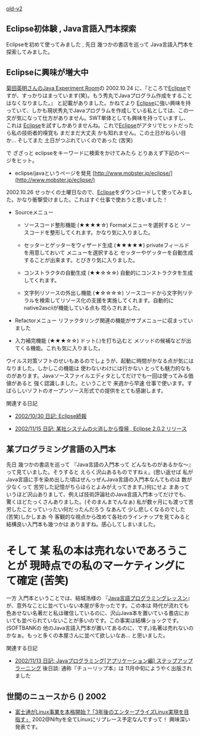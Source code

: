 [old-v2](ig021025-orig.html)

## Eclipse初体験 , Java言語入門本探索

Eclipseを初めて使ってみました , 先日 幾つかの書店を巡って Java言語入門本を探索してみました。


## Eclipseに興味が増大中

[菊田英明さんのJava Experiment Room](http://www02.so-net.ne.jp/~kikuta/)の 2002.10.24 に、『ところで[Eclipse](https://www.igapyon.jp/igapyon/diary/keyword/eclipse.html)ですが、すっかりはまっています(笑)。もう秀丸でJavaプログラム作成をすることはなくなりました。』 と記載がありました。かねてより [Eclipse](https://www.igapyon.jp/igapyon/diary/keyword/eclipse.html)に強い興味を持っていて、しかも現状秀丸でJavaプログラムを作成している私としては、この一文が気になって仕方がありません。SWT単体としても興味を持っていますし、これは [Eclipse](https://www.igapyon.jp/igapyon/diary/keyword/eclipse.html)を試すしかありませんね。これで[Eclipse](https://www.igapyon.jp/igapyon/diary/keyword/eclipse.html)がアタリでヒットだったら私の技術者的嗅覚も まだまだ大丈夫 かも知れません。この土日がねらい目か… そしてまた 土日がつぶれていくのであった (苦笑)

で ざざっと eclipseをキーワードに検索をかけてみたら とりあえず下記のページをヒット。

* eclipse/javaというページを発見
  [http://www.mobster.jp/eclipse/](http://www.mobster.jp/eclipse/)

2002.10.26 せっかくの土曜日なので、[Eclipse](https://www.igapyon.jp/igapyon/diary/keyword/eclipse.html)をダウンロードして使ってみました。かなり衝撃受けました。これはすぐ仕事で使おうと思いました！

* Sourceメニュー
  
  * ソースコード整形機能 (★★★★☆)
    Formatメニューを選択すると ソースコードを整形してくれます。かなり気に入りました。
    
  * セッターとゲッターをウィザード生成 (★★★★★)
    privateフィールドを用意しておいて メニューを選択すると セッターやゲッターを自動生成することが出来ます。とびきり気に入りました。
    
  * コンストラクタの自動生成 (★★☆☆☆)
    自動的にコンストラクタを生成してくれます。
    
  * 文字列リソースの外出し機能 (★☆☆☆☆)
    ソースコードから文字列リテラルを検索してリソース化の支援を実施してくれます。自動的にnative2asciiが機能している点も
    唸らされました。
  

  
* Refactorメニュー
  リファクタリング関連の機能がサブメニューに収まっていました
  
* 入力補完機能 (★★★☆☆)
  ドット(.)を打ち込むと メソッドの候補などが出てくる機能。これも気に入りました。

ウイルス対策ソフトのせいもあるのでしょうが、起動に時間がかなる点が気にはなりました。しかしこの機能は 使わないわけには行かない とっても魅力的なものがあります。Javaソースファイルエディタとしてだけでも一回は使ってみる価値があると 強く認識しました。ということで 来週から早速 仕事で使います。すばらしいソフトのオープンソース形式での提供をとても感謝します。

関連する日記

* [2002/10/30 日記: Eclipse続報](ig021030.html)
  
* [2002/11/15 日記: 某社システムの火消しから復帰 , Eclipse 2.0.2 リリース](ig021115.html)

## 某プログラミング言語の入門本

先日 幾つかの書店を巡って 『Java言語の入門本って どんなものがあるかな～』って見ていました。そうすると えらく沢山あるものですねぇ。(思い返せば 私がJava言語に手を染め出した頃はぜんっぜんJava言語の入門本なんてものは 数が少なくって 苦労した記憶がちらほらとよみがえってきます。)何にせよ まあっていうほど沢山ありまして、例えば技術評論社のJava言語入門本ってだけでも、驚くほどたっくさんありました。(そのまんまでんなぁ) 私が数ヶ月にも渡って苦労したことっていったい何だったんだろう なあんて 少し悲しくなるのでした (苦笑)しかしまあ 今 客観的な視点から改めて各社のラインナップを見てみると 結構良い入門本も幾つかは ありますね。感心してしまいました。
# そして 某 私の本は売れないであろうことが 現時点での私のマーケティングにて確定 (苦笑)

一方 入門本ということでは、結城浩様の 『[Java言語プログラミングレッスン](http://www.hyuki.com/jb/)』が、意外なことに並べていない本屋が多かったです。この本は 時代が流れても色あせない名著だと私は確信しているのに、沢山Java本を置いている書店においても並べられていないことが多いのです。この事実は結構ショックです。(SOFTBANKの 他のJava言語入門本が置いてあるのに、です。)名著は売れないのかなぁ。もっと多くの本屋さんに並べて欲しいなあ… と思いました。

関連する日記

* [2002/11/13 日記: Javaプログラミング[アプリケーション編] ステップアップラーニング](ig021113.html)
  後日談: 通称『チューリップ本』は 11月中旬にようやく出版されました

## 世間のニュースから () 2002

* [富士通がLinux事業を本格開始 ?「3年後のエンタープライズLinux実現を目指す」](http://linux.ascii24.com/linux/news/today/2002/10/24/639475-000.html)  2002@Niftyを全てLinuxにリプレース予定なんですって！ 興味深い発表です。